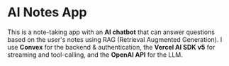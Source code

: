 # AI Notes App

This is a note-taking app with an **AI chatbot** that can answer questions based on the user's notes using RAG (Retrieval Augmented Generation). I use **Convex** for the backend & authentication, the **Vercel AI SDK v5** for streaming and tool-calling, and the **OpenAI API** for the LLM.
